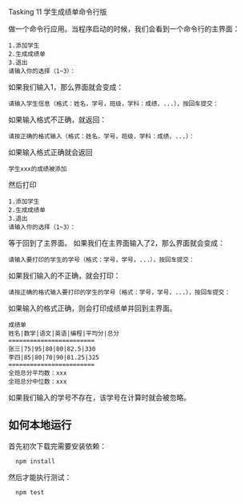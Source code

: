 Tasking 11   学生成绩单命令行版

做一个命令行应用。当程序启动的时候，我们会看到一个命令行的主界面：
```
1.添加学生
2.生成成绩单
3.退出
请输入你的选择（1~3）：
```

如果我们输入1，那么界面就会变成：
```
请输入学生信息（格式：姓名，学号，班级，学科：成绩，...），按回车提交：
```

如果输入格式不正确，就返回：
```
请按正确的格式输入（格式：姓名，学号，班级，学科：成绩，...）：
```

如果输入格式正确就会返回
```
学生xxx的成绩被添加
```

然后打印
```
1.添加学生
2.生成成绩单
3.退出
请输入你的选择（1~3）：
```

等于回到了主界面。
如果我们在主界面输入了2，那么界面就会变成：
```
请输入要打印的学生的学号（格式：学号，学号，...），按回车提交：
```

如果我们输入的不正确，就会打印：
```
请按正确的格式输入要打印的学生的学号（格式：学号，学号，...），按回车提交：
```

如果输入的格式正确，则会打印成绩单并回到主界面。
```
成绩单
姓名|数学|语文|英语|编程|平均分|总分
========================
张三|75|95|80|80|82.5|330
李四|85|80|70|90|81.25|325
========================
全班总分平均数：xxx
全班总分中位数：xxx
```

如果我们输入的学号不存在，该学号在计算时就会被忽略。



## 如何本地运行

首先初次下载完需要安装依赖：

```
  npm install
```

然后才能执行测试：

```
  npm test
```
